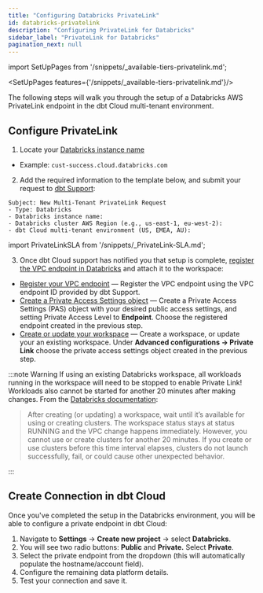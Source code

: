 ```yaml
---
title: "Configuring Databricks PrivateLink"
id: databricks-privatelink
description: "Configuring PrivateLink for Databricks"
sidebar_label: "PrivateLink for Databricks"
pagination_next: null
---
```


import SetUpPages from '/snippets/_available-tiers-privatelink.md';

<SetUpPages features={'/snippets/_available-tiers-privatelink.md'}/>

The following steps will walk you through the setup of a Databricks AWS PrivateLink endpoint in the dbt Cloud multi-tenant environment.

## Configure PrivateLink

1. Locate your [Databricks instance name](https://docs.databricks.com/en/workspace/workspace-details.html#workspace-instance-names-urls-and-ids)
  -  Example: `cust-success.cloud.databricks.com`
2. Add the required information to the template below, and submit your request to [dbt Support](https://docs.getdbt.com/community/resources/getting-help#dbt-cloud-support): 
```
Subject: New Multi-Tenant PrivateLink Request
- Type: Databricks
- Databricks instance name:
- Databricks cluster AWS Region (e.g., us-east-1, eu-west-2):
- dbt Cloud multi-tenant environment (US, EMEA, AU):
```

import PrivateLinkSLA from '/snippets/_PrivateLink-SLA.md';

<PrivateLinkSLA />

3. Once dbt Cloud support has notified you that setup is complete, [register the VPC endpoint in Databricks](https://docs.databricks.com/administration-guide/cloud-configurations/aws/privatelink.html#step-3-register-privatelink-objects-and-attach-them-to-a-workspace) and attach it to the workspace:
  - [Register your VPC endpoint](https://docs.databricks.com/en/security/network/classic/vpc-endpoints.html) &mdash; Register the VPC endpoint using the VPC endpoint ID provided by dbt Support.
  - [Create a Private Access Settings object](https://docs.databricks.com/en/security/network/classic/private-access-settings.html) &mdash; Create a Private Access Settings (PAS) object with your desired public access settings, and setting Private Access Level to **Endpoint**. Choose the registered endpoint created in the previous step.
  - [Create or update your workspace](https://docs.databricks.com/en/security/network/classic/privatelink.html#step-3d-create-or-update-the-workspace-front-end-back-end-or-both) &mdash; Create a workspace, or update your an existing workspace. Under **Advanced configurations → Private Link** choose the private access settings object created in the previous step.

:::note Warning
If using an existing Databricks workspace, all workloads running in the workspace will need to be stopped to enable Private Link! Workloads also cannot be started for another 20 minutes after making changes. From the [Databricks documentation](https://docs.databricks.com/en/security/network/classic/privatelink.html#step-3d-create-or-update-the-workspace-front-end-back-end-or-both):

>After creating (or updating) a workspace, wait until it’s available for using or creating clusters. The workspace status stays at status RUNNING and the VPC change happens immediately. However, you cannot use or create clusters for another 20 minutes. If you create or use clusters before this time interval elapses, clusters do not launch successfully, fail, or could cause other unexpected behavior.

:::

## Create Connection in dbt Cloud

Once you've completed the setup in the Databricks environment, you will be able to configure a private endpoint in dbt Cloud:

1. Navigate to **Settings** → **Create new project** → select **Databricks**. 
2. You will see two radio buttons: **Public** and **Private.** Select **Private**. 
3. Select the private endpoint from the dropdown (this will automatically populate the hostname/account field).
4. Configure the remaining data platform details.
5. Test your connection and save it.
